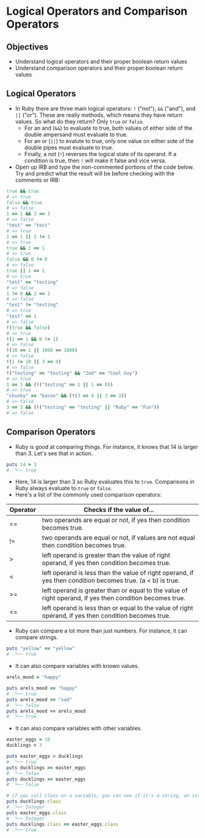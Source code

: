 # Logical Operators and Comparison Operators


## Objectives
  
  - Understand logical operators and their proper boolean return values 
  - Understand comparison operators and their proper boolean return values 

## Logical Operators

* In Ruby there are three main logical operators: `!` ("not"), `&&` ("and"), and `||` ("or"). These are really methods, which means they have return values. So what do they return? Only `true` or `false`.
  * For an and (`&&`) to evaluate to true, both values of either side of the double ampersand must evaluate to true.
  * For an or (`||`) to evalute to true, only one value on either side of the double pipes must evaluate to true.
  * Finally, a not (`!`) reverses the logical state of its operand. If a condition is true, then `!` will make it false and vice versa.
* Open up IRB and type the non-commented portions of the code below. Try and predict what the result will be before checking with the comments or IRB:

```ruby
true && true
# => true
false && true
# => false
1 == 1 && 2 == 1
# => false
"test" == "test"
# => true
1 == 1 || 2 != 1
# => true
true && 1 == 1
# => true
false && 0 != 0
# => false
true || 1 == 1
# => true
"test" == "testing"
# => false
1 != 0 && 2 == 1
# => false
"test" != "testing"
# => true
"test" == 1
# => false
!(true && false)
# => true
!(1 == 1 && 0 != 1)
# => false
!(10 == 1 || 1000 == 1000)
# => false
!(1 != 10 || 3 == 4)
# => false
!("testing" == "testing" && "Zed" == "Cool Guy")
# => true
1 == 1 && (!("testing" == 1 || 1 == 0))
# => true
"chunky" == "bacon" && (!(3 == 4 || 3 == 3))
# => false
3 == 3 && (!("testing" == "testing" || "Ruby" == "Fun"))
# => false
```
## Comparison Operators

* Ruby is good at comparing things. For instance, it knows that 14 is larger than 3. Let's see that in action.

```rb
puts 14 > 3
#  └── true
```

* Here, 14 is larger than 3 so Ruby evaluates this to `true`. Comparisons in Ruby always evaluate to `true` or `false`.
* Here's a list of the commonly used comparison operators:

Operator               | Checks if the value of...
-----------------------|--------------------------------------------
==                     | two operands are equal or not, if yes then condition becomes true.
!=                     | two operands are equal or not, if values are not equal then condition becomes true.
>                      | left operand is greater than the value of right operand, if yes then condition becomes true.
<                      | left operand is less than the value of right operand, if yes then condition becomes true.  (a < b) is true.
>=                     | left operand is greater than or equal to the value of right operand, if yes then condition becomes true.
<=                     | left operand is less than or equal to the value of right operand, if yes then condition becomes true.

* Ruby can compare a lot more than just numbers. For instance, it can compare strings.

```rb
puts "yellow" == "yellow"
#  └── true
```

* It can also compare variables with known values.

```rb
arels_mood = "happy"

puts arels_mood == "happy"
#  └── true
puts arels_mood == "sad"
#  └── false
puts arels_mood == arels_mood
#  └── true
```

* It can also compare variables with other variables.

```rb
easter_eggs = 16
ducklings = 3

puts easter_eggs > ducklings
#  └── true
puts ducklings >= easter_eggs
#  └── false
puts ducklings == easter_eggs
#  └── false

# if you call class on a variable, you can see if it's a string, an integer, etc.
puts ducklings.class
#  └── Integer
puts easter_eggs.class
#  └── Integer
puts ducklings.class == easter_eggs.class
#  └── true
```
